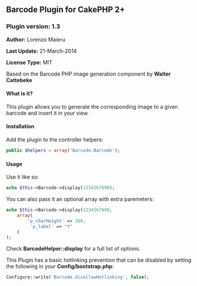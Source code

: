 ## Barcode Plugin for CakePHP 2+

### Plugin version: 1.3

**Author:** Lorenzo Maieru

**Last Update:** 21-March-2014

**License Type:** MIT

Based on the Barcode PHP image generation component by **Walter Cattebeke**


#### What is it?

This plugin allows you to generate the corresponding image to a given barcode and insert it in your view.

#### Installation

Add the plugin to the controller helpers:

```php
public $helpers = array('Barcode.Barcode'); 
```

#### Usage

Use it like so:

```php
echo $this->Barcode->display(1234567890);
```

You can also pass it an optional array with extra paremeters:

```php
echo $this->Barcode->display(1234567890, 
	array(
		'p_charHeight' => 200,
		 'p_label' => "Y"
	)
);
```

Check **BarcodeHelper::display** for a full list of options.


This Plugin has a basic hotlinking prevention that can be disabled by setting the following in your **Config/bootstrap.php**:

```php
Configure::write('Barcode.disallowHotlinking', false);
```
